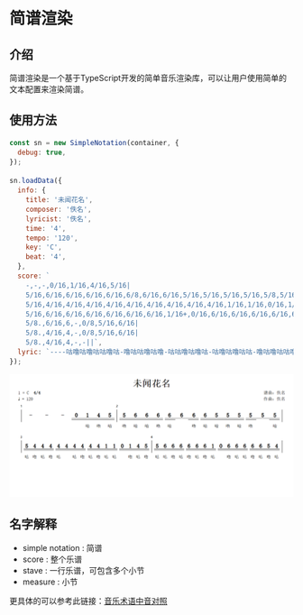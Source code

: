 # 简谱渲染

## 介绍

简谱渲染是一个基于TypeScript开发的简单音乐渲染库，可以让用户使用简单的文本配置来渲染简谱。

## 使用方法

```javascript
const sn = new SimpleNotation(container, {
  debug: true,
});

sn.loadData({
  info: {
    title: '未闻花名',
    composer: '佚名',
    lyricist: '佚名',
    time: '4',
    tempo: '120',
    key: 'C',
    beat: '4',
  },
  score: `
    -,-,-,0/16,1/16,4/16,5/16|
    5/16,6/16,6/16,6/16,6/16,6/8,6/16,6/16,5/16,5/16,5/16,5/16,5/8,5/16|
    5/16,4/16,4/16,4/16,4/16,4/16,4/16,4/16,4/16,4/16,1/16,1/16,0/16,1/16,4/16,5/16|
    5/16,6/16,6/16,6/16,6/16,6/16,6/16,1/16+,0/16,6/16,6/16,6/16,6/16,6/16,5/16,4/16|
    5/8.,6/16,6,-,0/8,5/16,6/16|
    5/8.,4/16,4,-,0/8,5/16,6/16|
    5/8.,4/16,4,-,-||`,
  lyric: `----咕噜咕噜咕咕噜咕-噜咕咕噜咕噜-咕咕噜咕噜咕-咕噜咕噜咕咕-噜咕噜咕咕噜咕噜咕噜咕-噜咕咕噜咕噜咕噜咕噜--咕咕噜咕噜--咕噜咕咕噜`,
});
```

![渲染结果](./public/preview.png)

## 名字解释

- simple notation : 简谱
- score : 整个乐谱
- stave : 一行乐谱，可包含多个小节
- measure : 小节

更具体的可以参考此链接：[音乐术语中音对照](https://www.cnblogs.com/Stareven233/p/15755596.html)
